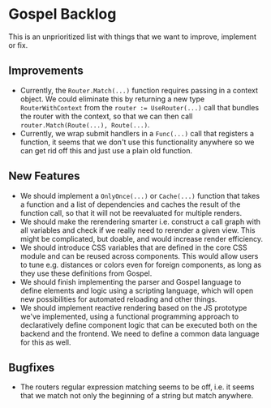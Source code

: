 # Gospel Backlog

This is an unprioritized list with things that we want to improve, implement or fix.

## Improvements

* Currently, the `Router.Match(...)` function requires passing in a context object. We could eliminate this by returning a new type `RouterWithContext` from the `router := UseRouter(...)` call that bundles the router with the context, so that we can then call `router.Match(Route(...), Route(...)`.
* Currently, we wrap submit handlers in a `Func(...)` call that registers a function, it seems that we don't use this functionality anywhere so we can get rid off this and just use a plain old function.

## New Features

* We should implement a `OnlyOnce(...)` or `Cache(...)` function that takes a function and a list of dependencies and caches the result of the function call, so that it will not be reevaluated for multiple renders.
* We should make the rerendering smarter i.e. construct a call graph with all variables and check if we really need to rerender a given view. This might be complicated, but doable, and would increase render efficiency.
* We should introduce CSS variables that are defined in the core CSS module and can be reused across components. This would allow users to tune e.g. distances or colors even for foreign components, as long as they use these definitions from Gospel.
* We should finish implementing the parser and Gospel language to define elements and logic using a scripting language, which will open new possibilities for automated reloading and other things.
* We should implement reactive rendering based on the JS prototype we've implemented, using a functional programming approach to declaratively define component logic that can be executed both on the backend and the frontend. We need to define a common data language for this as well.

## Bugfixes

* The routers regular expression matching seems to be off, i.e. it seems that we match not only the beginning of a string but match anywhere.